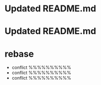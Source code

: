 # Updated README.md
# Updated README.md

# rebase

* conflict %%%%%%%%%% 
* conflict %%%%%%%%%% 
* conflict %%%%%%%%%% 
